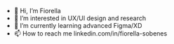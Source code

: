 - 👋 Hi, I’m Fiorella
- 👀 I’m interested in UX/UI design and research
- 🌱 I’m currently learning advanced Figma/XD
- 📫 How to reach me linkedin.com/in/fiorella-sobenes

<!---
fsobenes/fsobenes is a ✨ special ✨ repository because its `README.md` (this file) appears on your GitHub profile.
You can click the Preview link to take a look at your changes.
--->
